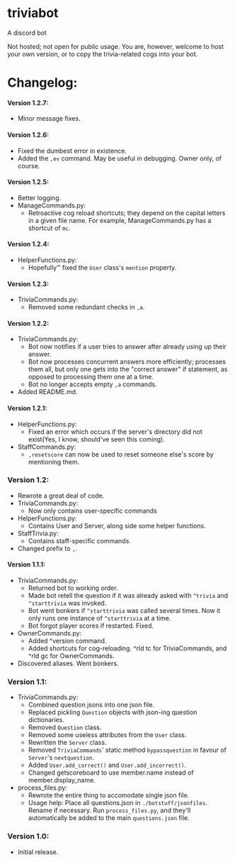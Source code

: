 # triviabot
A discord bot

Not hosted; not open for public usage. You are, however, welcome to host your own version, or to copy the trivia-related cogs into your bot.

# Changelog:

#### Version 1.2.7:

  - Minor message fixes.

#### Version 1.2.6:

  - Fixed the dumbest error in existence.
  - Added the `,ev` command. May be useful in debugging. Owner only, of course.

#### Version 1.2.5:

  - Better logging.
  - ManageCommands.py:
    - Retroactive cog reload shortcuts; they depend on the capital letters in a given file name. For example, ManageCommands.py has a shortcut of `mc`.

#### Version 1.2.4:

  - HelperFunctions.py:
    - Hopefully™ fixed the `User` class's `mention` property.
    
#### Version 1.2.3:

  - TriviaCommands.py:
    - Removed some redundant checks in `,a`.

#### Version 1.2.2:

  - TriviaCommands.py:
    - Bot now notifies if a user tries to answer after already using up their answer.
    - Bot now processes concurrent answers more efficiently; processes them all, but only one gets into the
      "correct answer" if statement, as opposed to processing them one at a time.
    - Bot no longer accepts empty `,a` commands.
  - Added README.md.

#### Version 1.2.1:

  - HelperFunctions.py:
    - Fixed an error which occurs if the server's directory did not exist(Yes, I know, should've seen this coming).
  - StaffCommands.py:
    - `,resetscore` can now be used to reset someone else's score by mentioning them.

### Version 1.2:

  - Rewrote a great deal of code.
  - TriviaCommands.py:
    - Now only contains user-specific commands
  - HelperFunctions.py:
    - Contains User and Server, along side some helper functions.
  - StaffTrivia.py:
    - Contains staff-specific commands.
  - Changed prefix to `,`.

#### Version 1.1.1:

  - TriviaCommands.py:
    - Returned bot to working order.
    - Made bot retell the question if it was already asked with `^trivia` and `^starttrivia` was invoked.
    - Bot went bonkers if `^starttrivia` was called several times. Now it only runs one instance of `^starttrivia` at a time.
    - Bot forgot player scores if restarted. Fixed.
  - OwnerCommands.py:
    - Added ^version command.
    - Added shortcuts for cog-reloading. ^rld tc for TriviaCommands, and ^rld gc for OwnerCommands.
  - Discovered aliases. Went bonkers.

### Version 1.1:

  - TriviaCommands.py:
    - Combined question jsons into one json file.
    - Replaced pickling `Question` objects with json-ing question dictionaries.
    - Removed `Question` class.
    - Removed some useless attributes from the `User` class.
    - Rewritten the `Server` class.
    - Removed `TriviaCommands`' static method `bypassquestion` in favour of `Server`'s `nextquestion`.
    - Added `User.add_correct()` and `User.add_incorrect()`.
    - Changed getscoreboard to use member.name instead of member.display_name.
  - process_files.py:
    - Rewrote the entire thing to accomodate single json file.
    - Usage help: Place all questions.json in `./botstuff/jsonfiles`. Rename if necessary. Run `process_files.py`,
      and they'll automatically be added to the main `questions.json` file.

### Version 1.0:

  - Initial release.